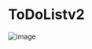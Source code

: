 # ToDoListv2

![image](https://user-images.githubusercontent.com/91002702/228136962-f8af9e1e-8caa-462b-a646-e61946a5d20f.png)
